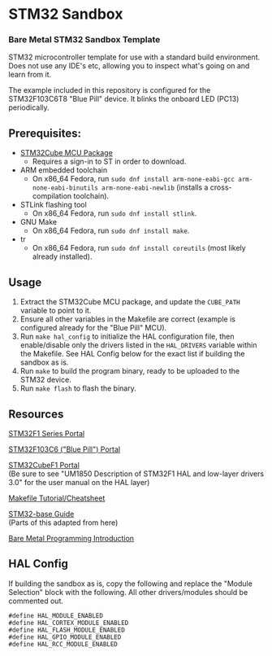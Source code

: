 # STM32 Sandbox
### Bare Metal STM32 Sandbox Template

STM32 microcontroller template for use with a standard build environment. Does not use any IDE's etc, allowing you to inspect what's going on and learn from it.

The example included in this repository is configured for the STM32F103C6T8 "Blue Pill" device. It blinks the onboard LED (PC13) periodically.

## Prerequisites:
- [STM32Cube MCU Package](https://www.st.com/en/embedded-software/stm32cube-mcu-mpu-packages.html)
    - Requires a sign-in to ST in order to download.
- ARM embedded toolchain
    - On x86_64 Fedora, run `sudo dnf install arm-none-eabi-gcc arm-none-eabi-binutils arm-none-eabi-newlib` (installs a cross-compilation toolchain).
- STLink flashing tool
    - On x86_64 Fedora, run `sudo dnf install stlink`.
- GNU Make
    - On x86_64 Fedora, run `sudo dnf install make`.
- tr
    - On x86_64 Fedora, run `sudo dnf install coreutils` (most likely already installed).

## Usage
1. Extract the STM32Cube MCU package, and update the `CUBE_PATH` variable to point to it.
2. Ensure all other variables in the Makefile are correct (example is configured already for the "Blue Pill" MCU).
3. Run `make hal_config` to initialize the HAL configuration file, then enable/disable only the drivers listed in the `HAL_DRIVERS` variable within the Makefile. See HAL Config below for the exact list if building the sandbox as is.
3. Run `make` to build the program binary, ready to be uploaded to the STM32 device.
4. Run `make flash` to flash the binary.

## Resources
[STM32F1 Series Portal](https://www.st.com/en/microcontrollers-microprocessors/stm32f1-series.html)

[STM32F103C6 ("Blue Pill") Portal](https://www.st.com/en/microcontrollers-microprocessors/stm32f103c6.html)

[STM32CubeF1 Portal](https://www.st.com/en/embedded-software/stm32cubef1.html)  
(Be sure to see "UM1850 Description of STM32F1 HAL and low-layer drivers 3.0" for the user manual on the HAL layer)

[Makefile Tutorial/Cheatsheet](https://makefiletutorial.com)

[STM32-base Guide](https://github.com/STM32-base/STM32-base)  
(Parts of this adapted from here)

[Bare Metal Programming Introduction](https://interrupt.memfault.com/blog/zero-to-main-1)

## HAL Config
If building the sandbox as is, copy the following and replace the "Module Selection" block with the following. All other drivers/modules should be commented out.

```
#define HAL_MODULE_ENABLED
#define HAL_CORTEX_MODULE_ENABLED
#define HAL_FLASH_MODULE_ENABLED
#define HAL_GPIO_MODULE_ENABLED
#define HAL_RCC_MODULE_ENABLED
```
